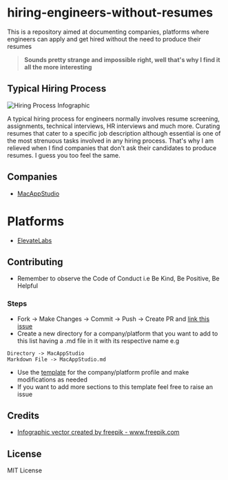 # hiring-engineers-without-resumes
This is a repository aimed at documenting companies, platforms where engineers can apply and get hired without the need to produce their resumes

> **Sounds pretty strange and impossible right, well that's why I find it all the more interesting**

## Typical Hiring Process

<img src="https://image.freepik.com/free-vector/hiring-process-infographic_23-2148621468.jpg" alt="Hiring Process Infographic" />

A typical hiring process for engineers normally involves resume screening, assignments, technical interviews, HR interviews and much more. Curating resumes that cater to a specific job description although essential is one of the most strenuous tasks involved in any hiring process. That's why I am relieved when I find companies that don't ask their candidates to produce resumes. I guess you too feel the same.

## Companies

- [MacAppStudio](https://github.com/premkiran7/hiring-engineers-without-resumes/blob/main/MacAppStudio/MacAppStudio.md)

# Platforms

- [ElevateLabs](https://github.com/premkiran7/hiring-engineers-without-resumes/blob/main/ElevateLabs/ElevateLabs.md)

## Contributing

- Remember to observe the Code of Conduct i.e Be Kind, Be Positive, Be Helpful

### Steps

- Fork -> Make Changes -> Commit -> Push -> Create PR and [link this issue](https://github.com/premkiran7/companies-that-hire-without-resumes/issues/1)
- Create a new directory for a company/platform that you want to add to this list having a .md file in it with its respective name e.g 
```
Directory -> MacAppStudio
Markdown File -> MacAppStudio.md
```
- Use the [template](https://github.com/premkiran7/hiring-engineers-without-resumes/blob/main/MacAppStudio/MacAppStudio.md) for the company/platform profile and make modifications as needed
- If you want to add more sections to this template feel free to raise an issue

## Credits

- <a href="https://www.freepik.com/vectors/infographic">Infographic vector created by freepik - www.freepik.com</a>

## License

MIT License
